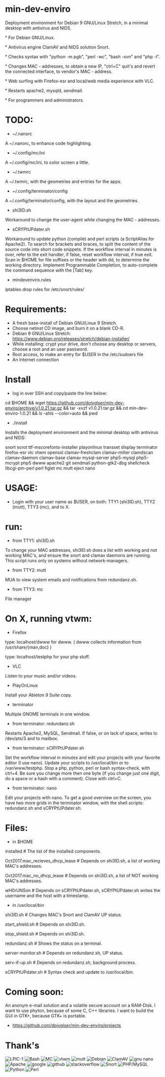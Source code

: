 # min-dev-enviro

Deployment environment for Debian 9 GNU/Linux Stretch, in a minimal desktop with antivirus and NIDS. 

° For Debian GNU/Linux.

° Antivirus engine ClamAV and NIDS solution Snort.

° Checks syntax with "python -m pgb", "perl -wc", "bash -xvn" and "php -l".

° Changes MAC - addresses, to obtain a new IP, "ctrl+C" quit's and revert the connected interface, to vendor's MAC - address.

° Web surfing with Firefox-esr and local/web media experience with VLC.

° Restarts apache2, mysqld, sendmail.

° For programmers and administrators.

# TODO:

* ~/.nanorc

A ~/.nanorc, to enhance code highlighting.

* ~/.config/mc/ini

A ~/.config/mc/ini, to color screen a little.

* ~/.twmrc

A ~/.twmrc, with the geometries and entries for the apps.

* ~/.config/terminator/config

A ~/.config/terminator/config, with the layout and the geometries.

* shi3lD.sh

Workaround to change the user-agent while changing the MAC - addresses.

* sCRYPtUPdater.sh

Workaround to update python (compile) and perl scripts (a ScriptAlias for Apache2).
To search for brackets and braces, to split the content of the source code into short code snippets.
If the workflow interval in minutes is over, refer to the exit handler, if false, reset workflow interval, if true exit.
Scan in $HOME for file suffixes or the header with dd, to determine the working directory.
Implement Programmable Completion, to auto-complete the command sequence with the [Tab] key.

* mindevenviro.rules

iptables drop rules for /etc/snort/rules/

# Requirements:

- A fresh base-install of Debian GNU/Linux 9 Stretch.
- Choose netinst CD image, and burn it on a blank CD-R.
- Debian 9 GNU/Linux Stretch: https://www.debian.org/releases/stretch/debian-installer/
- While installing: crypt your drive, don't choose any desktop or servers, choose a root and an user password.
- Root access, to make an entry for $USER in the /etc/sudoers file
- An Internet connection

# Install

* log in over SSH and copy/paste the line below:

cd $HOME && wget https://github.com/doivglser/min-dev-enviro/archive/v1.0.21.tar.gz && tar -xvzf v1.0.21.tar.gz && cd min-dev-enviro-1.0.21 && ls -ahls --color=auto && pwd

* ./install

Installs the deployment environment and the minimal desktop with antivirus and NIDS:

snort scrot ttf-mscorefonts-installer playonlinux transset display terminator firefox-esr vlc vtwm openssl clamav-freshclam clamav-milter clamdscan clamav-daemon clamav-base clamav mysql-server php5-mysql php5-mcrypt php5 dwww apache2 git sendmail python-gtk2-dbg shellcheck libcgi-pm-perl perl figlet mc mutt eject nano

# USAGE:

* Login with your user name as $USER, on both: TTY1 (shi3lD.sh), TTY2 (mutt), TTY3 (mc), and to X.

# run:

* from TTY1: shi3lD.sh

To change your MAC addresses, shi3lD.sh does a list with working and not working MAC's, and ensure the snort and clamav daemons are running. This script	runs only on systems without network-managers.

* from TTY2: mutt

MUA to view system emails and notifications from redundanz.sh.

* from TTY3: mc

File manager

# On X, running vtwm:

* Firefox

type: localhost/dwww for dwww. ( dwww collects information from /usr/share/{man,doc} )

type: localhost/testphp for your php stuff.

* VLC 

Listen to your music and/or videos.

* PlayOnLinux

Install your Ableton 9 Suite copy.

* terminator

Multiple GNOME terminals in one window.

* from terminator: redundanz.sh

Restarts Apache2, MySQL, Sendmail. If false, or on lack of space, writes to /dev/pts/3 and to mailbox.

* from terminator: sCRYPtUPdater.sh

Set the workflow interval in minutes and edit your projects with your favorite editor (I use nano). Update your scripts to /usr/local/bin or to /var/www/testphp. Stop a php, python, perl or bash syntax-check, with ctrl+4. Be sure you change more then one byte (if you change just one digit, do a space or a hash with a comment). Close with ctrl+C.

* from terminator: nano

Edit your projects with nano. To get a good overview on the screen, you have two more grids in the terminator window, with the shell scripts: redundanz.sh and sCRYPtUPdater.sh.

# Files:

* in $HOME

installed # The list of the installed components.

Oct2017.mac_recieves_dhcp_lease # Depends on shi3lD.sh, a list of working MAC's addresses.

Oct2017.mac_no_dhcp_lease # Depends on shi3lD.sh, a list of NOT working MAC's addresses.

wH0rUNSon # Depends on sCRYPtUPdater.sh, sCRYPtUPdater.sh writes the username and the host with a timestamp.

* in /usr/local/bin

shi3lD.sh # Changes MAC's Snort and ClamAV UP status.

start_shield.sh # Depends on shi3lD.sh.

stop_shield.sh # Depends on shi3lD.sh.

redundanz.sh # Shows the status on a terminal.

server-monitor.sh # Depends on redundanz.sh, UP status.

serv-if-up.sh # Depends on redundanz.sh, background process.

sCRYPtUPdater.sh # Syntax check and update to /usr/local/bin.

# Coming soon:

An anonym e-mail solution and a volatile secure account on a RAM-Disk. I want to use phyton, because of some C, C++ libraries. I want to build the GUI in GTK+, because GTK+ is portable.

* https://github.com/doivglser/min-dev-enviro/projects

# Thank's

![LPIC-1](https://www.theurbanpenguin.com/wp-content/uploads/2016/08/LPIC-1-Medium.png)
![Bash](https://upload.wikimedia.org/wikipedia/commons/thumb/8/82/Gnu-bash-logo.svg/245px-Gnu-bash-logo.svg.png)
![MC](https://midnight-commander.org/chrome/site/MidnightCommander.png)
![vtwm](http://www.xwinman.org/images/vtwm.gif)
![mutt](https://upload.wikimedia.org/wikipedia/commons/e/ef/Mutt.gif)
![Debian](https://www.notebookcheck.net/fileadmin/_processed_/a/4/csm_Debian_logo_81d29e8578.jpg)
![ClamAV](https://www.clamav.net/assets/clamav-trademark.png)
![gnu nano](https://upload.wikimedia.org/wikipedia/commons/thumb/8/8a/Gnu-nano.svg/256px-Gnu-nano.svg.png)
![Apache](http://www.linuxbrigade.com/wp-content/uploads/2014/06/apache318x260.png)
![google](http://www.fayerwayer.com/up/2008/02/google-07.png)
![github](http://www.toolswatch.org/wp-content/uploads/2014/09/logo_GitHub.jpg)
![stackoverflow](http://devlup.com/wp-content/uploads/2011/06/stackoverflow.png)
![Snort](https://www.snort.org/assets/SnortTM.png)
![PHP/MySQL](https://disenowebakus.net/imagenes/articulos/aprender-php-mysql-bases-de-datos-paginas-web-dinamicas.jpg)
![Python](http://www.coderdojo-helmond.nl/wp-content/uploads/2015/10/python-programming-assignment-help.png)
![Perl](https://www.textmagic.com/wp-content/themes/textmagic-genesis/assets/vendor/textmagic/marketing/images/api/prog-lang-logos/perl.png)
